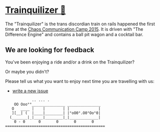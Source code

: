 # [Trainquilizer 🚂](http://trainqulilizer.github.io/)

The "Trainquilizer" is the trans discordian train on rails happened the first time at the [Chaos Communication Camp 2015](https://events.ccc.de/camp/2015/wiki/Main_Page). It is driven with "The Difference Engine" and contains a ball pit wagon and a cocktail bar.

## We are looking for feedback

You've been enjoying a ride and/or a drink on the Trainquilizer?

Or maybe you didn't?

Please tell us what you want to enjoy next time you are travelling with us:

- [write a new issue](https://github.com/Trainqulilizer/Trainquilizer/issues/new)

```
            .. ... .
    OO Ooo°°_______________ _______________
   O   ____ |    |        | |             |
   ][__| (  |____|________| |°oO0°.O0°Oo°0|
  (_______|_|____|________|_|_____________|
    0 - 0      0       0       0       0
=============================================
```
